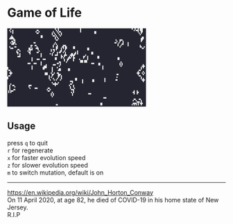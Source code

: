 # Game of Life

![](./demo.gif)

## Usage

press `q` to quit  
`r` for regenerate  
`x` for faster evolution speed  
`z` for slower evolution speed  
`m` to switch mutation, default is on

<hr>

https://en.wikipedia.org/wiki/John_Horton_Conway  
On 11 April 2020, at age 82, he died of COVID-19 in his home state of New Jersey.  
R.I.P  
